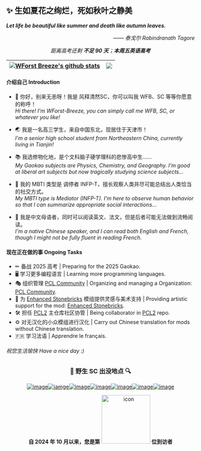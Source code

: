 <!--
你好，欢迎来到 WForst Breeze 的个人主页！
这个主页参考了 GitHub 原生的 profile 呈现形式，同时加了一些其他的内容来充实！
事实上，这个主页并不华丽，但是或许已经可以呈现大部分的个人信息啦……

如果你愿意的话，可以将这个文件作为你个人主页的模板来使用，如果和我说了我会去捧场！

再一次，sincerely，祝您生活愉快。
-->

## ✨ 生如夏花之绚烂，死如秋叶之静美
***Let life be beautiful like summer and death like autumn leaves.***

<div align="right">

*—— 泰戈尔 Rabindranath Tagore*
</div>

<div align="middle">

_距离高考还剩 **不足 90 天**；**本周五英语高考**_
</div>

  <!---README Stats--->
  <!---鬼知道为什么这破玩意老是坏，蒸的服辣！！--->
| <a href="https://github.com/anuraghazra/github-readme-stats"><img align="center" src="https://github-readme-stats.vercel.app/api?username=WForst-Breeze&show_icons=true&include_all_commits=true&theme=buefy&hide_border=true&count_private=true" alt="WForst Breeze's github stats" /></a> | <a href="https://github.com/anuraghazra/github-readme-stats"><img align="center" src="https://github-readme-stats.vercel.app/api/top-langs/?username=WForst-Breeze&layout=compact&theme=buefy&hide_border=true" /></a> |
| ------------- | ------------- |

#### 介绍自己 Introduction

- 💬 你好，别来无恙呀！我是 风释清然SC，你可以叫我 WFB、SC 等等你愿意的称呼！  
*Hi there! I'm WForst-Breeze, you can simply call me WFB, SC, or whatever you like!*

- 🌏 我是一名高三学生，来自中国东北，现居住于天津市！  
*I'm a senior high school student from Northeastern China, currently living in Tianjin!*

- 📚 我选修物化地，是个文科脑子硬学理科的悲惨高中生……  
*My Gaokao subjects are Physics, Chemistry, and Geography. I’m good at liberal art subjects but now tragically studying science subjects…*

- 🧝‍ 我的 MBTI 类型是 调停者 INFP-T，擅长观察人类并尽可能总结出人类恰当的社交方式。  
*My MBTI type is Mediator (INFP-T). I'm here to observe human behavior so that I can summarize appropriate social interactions...*

- 📰 我是中文母语者，同时可以阅读英文、法文，但是后者可能无法做到流畅阅读。  
*I'm a native Chinese speaker, and I can read both English and French, though I might not be fully fluent in reading French.*

#### 现在正在做的事 Ongoing Tasks
- ✏ 备战 2025 高考 | Preparing for the 2025 Gaokao.
- 🖥 学习更多编程语言 | Learning more programming languages.
- 🎭 组织管理 [PCL Community](https://github.com/PCL-Community) | Organizing and managing a Organization: [PCL Community](https://github.com/PCL-Community).
- 🧱 为 [Enhanced Stonebricks](https://github.com/RS-WFB/Enhanced-Stonebricks) 模组提供灵感与美术支持 | Providing artistic support for the mod: [Enhanced Stonebricks](https://github.com/RS-WFB/Enhanced-Stonebricks).
- 🛠 担任 [PCL2](https://github.com/Hex-Dragon/PCL2) 主仓库社区协管 | Being collaborator in [PCL2](https://github.com/Hex-Dragon/PCL2) repo.
- ⚙ 对无汉化的小众模组进行汉化 | Carry out Chinese translation for mods without Chinese translation.
- 🇫🇷 学习法语 | Apprendre le français.

###### 祝您生活愉快 Have a nice day :)
  <!---自2023.1.12开始统计的页面访问数量--->
  <!---已弃用![Page Views Count](https://badges.toozhao.com/badges/01GPHXFCCQ0WANPJ2B5Q8MGJG5/blue.svg)  --->
<div align="center">

### 🔎 野生 SC 出没地点 🔍
  <!---相关链接--->
[![image](https://img.shields.io/badge/-BiliBili-fb7299?style=for-the-badge)](https://space.bilibili.com/506713078 "跳转 Bilibili 个人主页")[![iamge](https://img.shields.io/badge/-AFDian-946ce6?style=for-the-badge)](https://afdian.net/a/Bailey_Z "跳转 爱发电创作者页面")[![image](https://img.shields.io/badge/-Twitter-1D9BF0?style=for-the-badge)](https://twitter.com/RbreezeQ "跳转 Twitter 个人资料")[![image](https://img.shields.io/badge/-Email-1074BE?style=for-the-badge)](mailto:sxcmxgst3319@hotmail.com "向我发送邮件")[![image](https://img.shields.io/badge/-Steam-171A21?style=for-the-badge)](https://steamcommunity.com/id/WForst_B "跳转 Steam 个人资料")[![image](https://img.shields.io/badge/-Wikipedia-f4f4f4?style=for-the-badge)](https://zh.wikipedia.org/wiki/User:WForstQing "跳转 Wikipedia 用户页")[![image](https://img.shields.io/badge/-Buy%20Me%20A%20Coffee-ffdd00?style=for-the-badge)](https://www.buymeacoffee.com/WForstB "跳转 Buy me a coffee 个人资料")  
  <!---访问次数统计--->
**自 2024 年 10 月以来，您是第** <img src="https://profile-counter.glitch.me/WForst_Breezee/count.svg?comment=哼啊啊啊啊啊啊啊啊啊啊啊啊" alt="icon" width="130px"> **位到访者**  
</div>

  <!--弃用
<details>
<summary>更多信息... What's more...</summary>
  <div align="center">
   
  <!---这些统计信息我超爱！来自 https://metrics.lecoq.io/ ，不过可惜风格不统一，就先折叠了--->
  <!--Update 20230503: 网站寄了，爆 526 错误了-->
<!--![Metrics](https://metrics.lecoq.io/WForst-Breeze?template=classic&repositories.forks=true&reactions=1&achievements=1&traffic=1&discussions=1&base=header%2C%20activity%2C%20community%2C%20repositories%2C%20metadata&base.indepth=false&base.hireable=false&base.skip=false&reactions=false&reactions.limit=200&reactions.limit.issues=100&reactions.limit.discussions=100&reactions.limit.discussions.comments=100&reactions.days=0&reactions.display=absolute&discussions=false&discussions.categories=true&discussions.categories.limit=0&achievements=false&achievements.threshold=C&achievements.secrets=true&achievements.display=detailed&achievements.limit=0&traffic=false&config.timezone=Asia%2FShanghai&config.display=large)-->
<!--<img src="https://github.com/WForst-Breeze/WForst-Breeze/assets/110760354/f284be7c-e4a3-495f-b5fb-020ec32f5556" alt="200discusions" width="750px">
-->
   </div>
</details>
